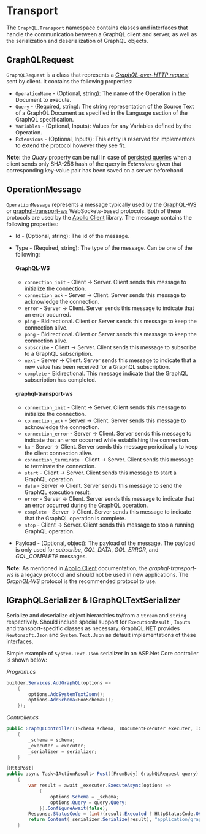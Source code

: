 # Transport

The `GraphQL.Transport` namespace contains classes and interfaces that handle the communication between a GraphQL client and server, as well as the serialization and deserialization of GraphQL objects.

## GraphQLRequest

`GraphQLRequest` is a class that represents a [*GraphQL-over-HTTP request*](https://github.com/graphql/graphql-over-http/blob/master/spec/GraphQLOverHTTP.md#request) sent by client. It contains the following properties:

- `OperationName` - (Optional, string): The name of the Operation in the Document to execute.
- `Query` - (Required, string): The string representation of the Source Text of a GraphQL Document as specified in the Language section of the GraphQL specification.
- `Variables` - (Optional, Inputs): Values for any Variables defined by the Operation.
- `Extensions` - (Optional, Inputs): This entry is reserved for implementors to extend the protocol however they see fit.

**Note:** the *Query* property can be null in case of [persisted queries](https://www.apollographql.com/docs/apollo-server/performance/apq/) when a client sends only SHA-256 hash of the query in *Extensions* given that corresponding key-value pair has been saved on a server beforehand

## OperationMessage

`OperationMessage` represents a message typically used by the [GraphQL-WS](https://the-guild.dev/graphql/ws) or  [graphql-transport-ws](https://github.com/apollographql/subscriptions-transport-ws/blob/master/PROTOCOL.md) WebSockets-based protocols.
Both of these protocols are used by the [Apollo Client](https://www.apollographql.com/docs/react/) library. The message contains the following properties:
- Id - (Optional, string): The id of the message.
- Type - (Required, string): The type of the message. Can be one of the following:
    #### GraphQL-WS
    - `connection_init` - Client -> Server. Client sends this message to initialize the connection.
    - `connection_ack` - Server -> Client. Server sends this message to acknowledge the connection.
    - `error` - Server -> Client. Server sends this message to indicate that an error occurred.
    - `ping` - Bidirectional. Client or Server sends this message to keep the connection alive.
    - `pong` - Bidirectional. Client or Server sends this message to keep the connection alive.
    - `subscribe` - Client -> Server. Client sends this message to subscribe to a GraphQL subscription.
    - `next` - Server -> Client. Server sends this message to indicate that a new value has been received for a GraphQL subscription.
    - `complete` - Bidirectional. This message indicate that the GraphQL subscription has completed.

    #### graphql-transport-ws
    - `connection_init` - Client -> Server. Client sends this message to initialize the connection.
    - `connection_ack` - Server -> Client. Server sends this message to acknowledge the connection.
    - `connection_error` - Server -> Client. Server sends this message to indicate that an error occurred while establishing the connection.
    - `ka` - Server -> Client. Server sends this message periodically to keep the client connection alive.
    - `connection_terminate` - Client -> Server. Client sends this message to terminate the connection.
    - `start` - Client -> Server. Client sends this message to start a GraphQL operation.
    - `data` - Server -> Client. Server sends this message to send the GraphQL execution result.
    - `error` - Server -> Client. Server sends this message to indicate that an error occurred during the GraphQL operation.
    - `complete` - Server -> Client. Server sends this message to indicate that the GraphQL operation is complete.
    - `stop` - Client -> Server. Client sends this message to stop a running GraphQL operation.
- Payload - (Optional, object): The payload of the message. The payload is only used for *subscribe*, *GQL_DATA*, *GQL_ERROR*, and *GQL_COMPLETE* messages.

**Note:** As mentioned in [Apollo Client](https://www.apollographql.com/docs/react/data/subscriptions/#websocket-setup) documentation, the *graphql-transport-ws* is a legacy protocol and should not be used in new applications. The *GraphQL-WS* protocol is the recommended protocol to use.

## IGraphQLSerializer & IGraphQLTextSerializer

Serialize and deserialize object hierarchies to/from a `Stream` and `string` respectively. Should include special support for `ExecutionResult` , `Inputs` and transport-specific classes as necessary. GraphQL.NET provides `Newtonsoft.Json` and `System.Text.Json` as default implementations of these interfaces. 

Simple example of `System.Text.Json` serializer in an ASP.Net Core controller is shown below:

*Program.cs*
```csharp
builder.Services.AddGraphQL(options =>
    {
        options.AddSystemTextJson();
        options.AddSchema<FooSchema>();
    });
```

*Controller.cs*
```csharp
public GraphQLController(ISchema schema, IDocumentExecuter executer, IGraphQLTextSerializer serializer)
    {
        _schema = schema;
        _executer = executer;
        _serializer = serializer;
    }

[HttpPost]
public async Task<IActionResult> Post([FromBody] GraphQLRequest query)
    {
        var result = await _executer.ExecuteAsync(options =>
            {
                options.Schema = _schema;
                options.Query = query.Query;
            }).ConfigureAwait(false);
        Response.StatusCode = (int)(result.Executed ? HttpStatusCode.OK : HttpStatusCode.BadRequest);
        return Content(_serializer.Serialize(result), "application/graphql-response+json", System.Text.Encoding.UTF8);
    }
```



